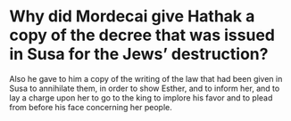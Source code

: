 # Why did Mordecai give Hathak a copy of the decree that was issued in Susa for the Jews’ destruction?

Also he gave to him a copy of the writing of the law that had been given in Susa to annihilate them, in order to show Esther, and to inform her, and to lay a charge upon her to go to the king to implore his favor and to plead from before his face concerning her people.

